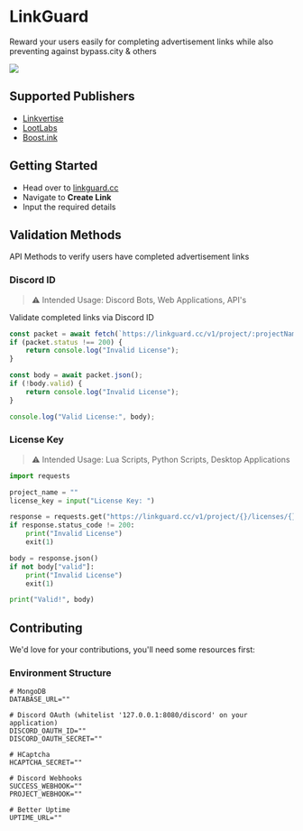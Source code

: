 # LinkGuard
Reward your users easily for completing advertisement links while also preventing against bypass.city & others

![](https://linkguard.cc/assets/Diagram.png)

## Supported Publishers
- [Linkvertise](https://linkvertise.com)
- [LootLabs](https://lootlabs.gg)
- [Boost.ink](https://boost.ink)

## Getting Started
- Head over to [linkguard.cc](https://linkguard.cc)
- Navigate to **Create Link**
- Input the required details

## Validation Methods
API Methods to verify users have completed advertisement links

### Discord ID
> :warning: Intended Usage: Discord Bots, Web Applications, API's

Validate completed links via Discord ID
```javascript
const packet = await fetch(`https://linkguard.cc/v1/project/:projectName/discord/:discordID`);
if (packet.status !== 200) {
    return console.log("Invalid License");
}

const body = await packet.json();
if (!body.valid) {
    return console.log("Invalid License");
}

console.log("Valid License:", body);
```

### License Key
> :warning: Intended Usage: Lua Scripts, Python Scripts, Desktop Applications
```python
import requests

project_name = ""
license_key = input("License Key: ")

response = requests.get("https://linkguard.cc/v1/project/{}/licenses/{}".format(project_name, license_key))
if response.status_code != 200:
    print("Invalid License")
    exit(1)

body = response.json()
if not body["valid"]:
    print("Invalid License")
    exit(1)

print("Valid!", body)
```

## Contributing
We'd love for your contributions, you'll need some resources first:

### Environment Structure
```env
# MongoDB
DATABASE_URL=""

# Discord OAuth (whitelist '127.0.0.1:8080/discord' on your application)
DISCORD_OAUTH_ID=""
DISCORD_OAUTH_SECRET=""

# HCaptcha
HCAPTCHA_SECRET=""

# Discord Webhooks
SUCCESS_WEBHOOK=""
PROJECT_WEBHOOK=""

# Better Uptime
UPTIME_URL=""
```